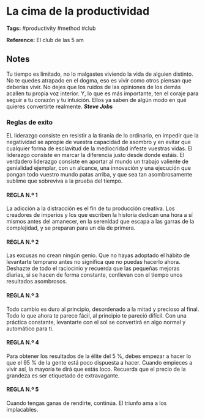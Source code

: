 # La cima de la productividad

**Tags:** #productivity #method #club

**Reference:** El club de las 5 am

## Notes

Tu tiempo es limitado, no lo malgastes viviendo la vida de alguien distinto. No te quedes atrapado en el dogma, eso es vivir como otros piensan que deberías vivir. No dejes que los ruidos de las opiniones de los demás acallen tu propia voz interior. Y, lo que es más importante, ten el coraje para seguir a tu corazón y tu intuición. Ellos ya saben de algún modo en qué quieres convertirte realmente. _**Steve Jobs**_

### Reglas de exito

EL liderazgo consiste en resistir a la tiranía de lo ordinario, en impedir que la negatividad se apropie de vuestra capacidad de asombro y en evitar que cualquier forma de esclavitud de la mediocridad infeste vuestras vidas. El liderazgo consiste en marcar la diferencia justo desde donde estáis. El verdadero liderazgo consiste en aportar al mundo un trabajo valiente de genialidad ejemplar, con un alcance, una innovación y una ejecución que pongan todo vuestro mundo patas arriba, y que sea tan asombrosamente sublime que sobreviva a la prueba del tiempo.

#### REGLA N.º 1

La adicción a la distracción es el fin de tu producción creativa. Los creadores de imperios y los que escriben la historia dedican una hora a sí mismos antes del amanecer, en la serenidad que escapa a las garras de la complejidad, y se preparan para un día de primera.

#### REGLA N.º 2

Las excusas no crean ningún genio. Que no hayas adoptado el
hábito de levantarte temprano antes no significa que no puedas
hacerlo ahora. Deshazte de todo el raciocinio y recuerda que las pequeñas mejoras diarias, si se hacen de forma constante,
conllevan con el tiempo unos resultados asombrosos.

#### REGLA N.º 3

Todo cambio es duro al principio, desordenado a la mitad y
precioso al final. Todo lo que ahora te parece fácil, al principio te pareció difícil. Con una práctica constante, levantarte con el sol se convertirá en algo normal y automático para ti.

#### REGLA N.º 4

Para obtener los resultados de la élite del 5 %, debes empezar a hacer lo que el 95 % de la gente está poco dispuesta a hacer. Cuando empieces a vivir así, la mayoría te dirá que estás loco. Recuerda que el precio de la grandeza es ser etiquetado de extravagante.

#### REGLA N.º 5

Cuando tengas ganas de rendirte, continúa. El triunfo ama a los implacables.